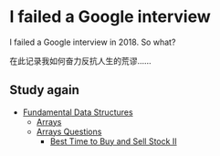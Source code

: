 # I failed a Google interview
I failed a Google interview in 2018. So what?

在此记录我如何奋力反抗人生的荒谬……

## Study again

- [Fundamental Data Structures](fundamental-data-structures)
    - [Arrays](fundamental-data-structures/array/arrays.md)
    - [Arrays Questions](fundamental-data-structures/array/questions)
        - [Best Time to Buy and Sell Stock II](fundamental-data-structures/array/questions/stocksell)

